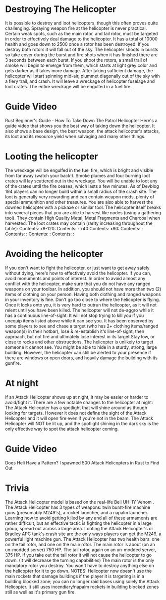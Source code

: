 # Destroying The Helicopter

It is possible to destroy and loot helicopters, though this often proves quite challenging.
Spraying weapon fire at the helicopter is never practical. Certain weak spots, such as the main rotor, and tail rotor, must be targeted in order to effectively deal damage to the helicopter. It has a total of 10000 health and goes down to 2500 once a rotor has been destroyed. If you destroy both rotors it will fall out of the sky. The helicopter shoots in bursts so take cover during the burst and fire shots when it has finished there are 3 seconds between each burst. If you shoot the rotors, a small trail of smoke will begin to emerge from them, which starts at light grey color and gets darker as it takes more damage. After taking sufficient damage, the helicopter will start spinning mid-air, plummet diagonally out of the sky with a fiery trail, and crash. It will leave a wreckage of helicopter fuselage and loot crates. The entire wreckage will be engulfed in a fuel fire.
 
# Guide Video

 Rust Beginner's Guide - How To Take Down The Patrol Helicopter 
Here's a guide video that shows you the best way of taking down the helicopter. It also shows a base design, the best weapon, the attack helicopter's attacks, its loot and its resource yield when salvaging and many other things.
# Looting the helicopter

 
The wreckage will be engulfed in the fuel fire, which is bright and visible from far away (watch your back!). Smoke plumes and four burning loot crates will lay scattered out in the wreckage. You will be unable to loot any of the crates until the fire ceases, which lasts a few minutes. As of Devblog 194 players can no longer build within a small radius of the crash site. The loot is generally very rewarding and can contain weapon mods, plenty of special ammunition and other treasures.
You are also able to harvest the downed helicopter with a pickaxe or similar tool. The helicopter itself breaks into several pieces that you are able to harvest like nodes (using a gathering tool). They contain High Quality Metal, Metal Fragments and Charcoal when harvested.
The loot crates may contain (rarity increasing throughout the table):
Contents: x8-120: 
Contents: : x40
Contents: x80: 
Contents: : 
Contents: : 
Contents: : 
Contents: : 
# Avoiding the helicopter

If you don't want to fight the helicopter, or just want to get away safely without dying, here's how to effectively avoid the helicopter.
If you can, avoid monuments and points of interest.
In order to avoid almost any conflict with the helicopter, make sure that you do not have any ranged weapons on your toolbar. In addition, you should not have more than two (2) items of clothing on your person. Having both clothing and ranged weapons in your inventory is fine.
Don't go too close to where the helicopter is flying. Once it locks onto you, it is very hard to outrun the helicopter, as it will not relent until you have been killed.
The helicopter will not de-aggro while it has a continuous line-of-sight: It will not stop trying to kill you if you unequip items listed above while it can see you. It has been observed by some players to see and chase a target (who has 2+ clothing items/ranged weapon(s) in their hotbar), lose & re-establish it's line-of-sight, then approach, but not fire and ultimately lose interest in its target.Stay low, or close to rocks and other obstructions. The helicopter is unlikely to target someone it cannot see.
You might be able to hide in a sturdy, strong, large building. However, the helicopter can still be alerted to your presence if there are windows or open doors, and heavily damage the building with its gunfire.
# At night

If an Attack Helicopter shows up at night, it may be easier or harder to avoid/fight it. There are a few notable changes to the helicopter at night:
The Attack Helicopter has a spotlight that will shine around as though looking for targets. However it does not define the sight of the Attack Helicopter and it will open fire even if you're not in the beam.
The Attack Helicopter will NOT be lit up, and the spotlight shining in the dark sky is the only effective way to spot the attack helicopter coming.
 
# Guide Video

 Does Heli Have a Pattern? I spawned 500 Attack Helicopters in Rust to Find Out 
# Trivia

The Attack Helicopter model is based on the real-life Bell UH-1Y Venom .
The Attack Helicopter has 3 types of weapons: twin burst-fire machine guns (presumably M249's), a rocket launcher, and a napalm launcher. Learning how to avoid getting killed by any and all of these armaments are rather difficult, but an effective tactic is fighting the helicopter in a large group, spread out across a large area.
Looting the Attack Helicopter's or Bradley APC tank's crash site are the only ways players can get the M249, a powerful light machine gun.
The Attack Helicopter has two health bars: one on the tail rotor, and one on the main rotor.
The main rotor is about (on an un-modded server) 750 HP. The tail rotor, again on an un-modded server, 375 HP.
If you take out the tail rotor it will not cause the helicopter to go down. (It will decrease the turning capabilities)
The main rotor is the only mandatory rotor you destroy. You won't have to destroy anything else on the helicopter for it to go down.
NOTES:
Helicopter now doesn't use the main rockets that damage buildings if the player it is targeting is in a building blocked zone; you can no longer raid bases using solely the Attack Helicopter.
It still uses incendiary/napalm rockets in building blocked zones still as well as it's primary gun fire.
 
